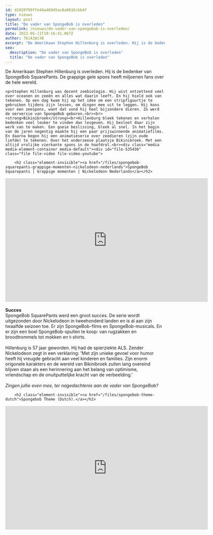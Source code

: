 ```yaml
---
id: d1039799ffe44a46845ac8a0016cbb4f
type: nieuws
layout: post
title: "De vader van SpongeBob is overleden"
permalink: /nieuws/de-vader-van-spongebob-is-overleden/
date: 2022-05-11T19:16:41.067Z
author: 7biA1WiYB
excerpt: "De Amerikaan Stephen Hillenburg is overleden. Hij is de bedenker van SpongeBob SquarePants. De grappige gele spons heeft miljoenen fans over de hele wereld.  "
seo:
  description: "De vader van SpongeBob is overleden"
  title: "De vader van SpongeBob is overleden"
---
```

De Amerikaan Stephen Hillenburg is overleden. Hij is de bedenker van SpongeBob SquarePants. De grappige gele spons heeft miljoenen fans over de hele wereld.  

    <p>Stephen Hillenburg was docent zeebiologie. Hij wist ontzettend veel over oceanen en zeeën en alles wat daarin leeft. En hij hield ook van tekenen. Op een dag kwam hij op het idee om een stripfiguurtje te gebruiken tijdens zijn lessen, om dingen mee uit te leggen. Hij koos voor een zeespons, want dat vond hij heel bijzondere dieren. Zo werd de oerversie van SpongeBob geboren.<br><br><strong>Bikinibroek</strong><br>Hillenburg bleek tekenen en verhalen bedenken veel leuker te vinden dan lesgeven. Hij besloot daar zijn werk van te maken. Een goeie beslissing, bleek al snel. In het begin van de jaren negentig maakte hij een paar prijswinnende animatiefilms. En daarna begon hij een animatieserie over zeedieren (zijn oude liefde) te tekenen. Over het onderzeese plaatsje Bikinibroek. Met een altijd vrolijke vierkante spons in de hoofdrol.<br><div class="media media-element-container media-default"><div id="file-535436" class="file file-video file-video-youtube">

        <h2 class="element-invisible"><a href="/files/spongebob-squarepants-grappige-momenten-nickelodeon-nederlands">SpongeBob Squarepants | Grappige momenten | Nickelodeon Nederlands</a></h2>
    
  
  <div class="content">
    <div class="media-youtube-video media-element file-default media-youtube-1">
  <iframe class="media-youtube-player" width="640" height="390" title="SpongeBob Squarepants | Grappige momenten | Nickelodeon Nederlands" src="https://www.youtube.com/embed/U3_wRkZDTyQ?wmode=opaque&controls=" name="SpongeBob Squarepants | Grappige momenten | Nickelodeon Nederlands" frameborder="0" allowfullscreen="">Video van SpongeBob Squarepants | Grappige momenten | Nickelodeon Nederlands</iframe>
</div>
  </div>

  
</div>
</div><br><strong>Succes</strong><br>SpongeBob SquarePants werd een groot succes. De serie wordt uitgezonden door Nickelodeon in tweehonderd landen en is al aan zijn twaalfde seizoen toe. Er zijn SpongeBob-films en SpongeBob-musicals. En er zijn een boel SpongeBob-spullen te koop: van rugzakken en broodtrommels tot mokken en t-shirts. <br><br>Hillenburg is 57 jaar geworden. Hij had de spierziekte ALS. Zender Nickelodeon zegt in een verklaring: 'Met zijn unieke gevoel voor humor heeft hij vreugde gebracht aan veel kinderen en families. Zijn enorm origonele karakters en de wereld van Bikinibroek zullen lang overeind blijven staan als een herinnering aan het belang van optimisme, vriendschap en de onuitputtelijke kracht van de verbeelding.'<br><br><em>Zingen jullie even mee, ter nagedachtenis aan de vader van SpongeBob?</em><br><div class="media media-element-container media-default"><div id="file-535434" class="file file-video file-video-youtube">

        <h2 class="element-invisible"><a href="/files/spongebob-theme-dutch">Spongebob Theme (Dutch).</a></h2>
    
  
  <div class="content">
    <div class="media-youtube-video media-element file-default media-youtube-2">
  <iframe class="media-youtube-player" width="640" height="390" title="Spongebob Theme (Dutch)." src="https://www.youtube.com/embed/u55E4BGDzQ0?wmode=opaque&controls=" name="Spongebob Theme (Dutch)." frameborder="0" allowfullscreen="">Video van Spongebob Theme (Dutch).</iframe>
</div>
  </div>

  
</div>
</div>  
